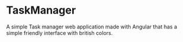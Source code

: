 # TaskManager
A simple Task manager web application made with Angular that has a simple friendly interface with british colors.
